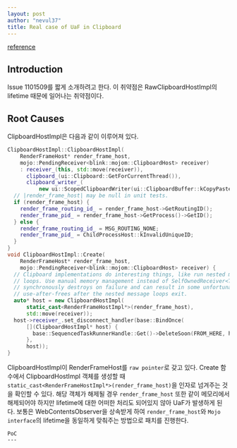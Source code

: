 ```yaml
---
layout: post
author: "nevul37"
title: Real case of UaF in Clipboard 
---
```

[reference](https://bugs.chromium.org/p/chromium/issues/detail?id=1101509)  


Introduction
---
Issue 1101509를 짧게 소개하려고 한다.
이 취약점은 RawClipboardHostImpl의 lifetime 때문에 일어나는 취약점이다.
  
Root Causes
---
ClipboardHostImpl은 다음과 같이 이루어져 있다.
```c++
ClipboardHostImpl::ClipboardHostImpl(
    RenderFrameHost* render_frame_host,
    mojo::PendingReceiver<blink::mojom::ClipboardHost> receiver)
    : receiver_(this, std::move(receiver)),
      clipboard_(ui::Clipboard::GetForCurrentThread()),
      clipboard_writer_(
          new ui::ScopedClipboardWriter(ui::ClipboardBuffer::kCopyPaste)) {
  // |render_frame_host| may be null in unit tests.
  if (render_frame_host) {
    render_frame_routing_id_ = render_frame_host->GetRoutingID();
    render_frame_pid_ = render_frame_host->GetProcess()->GetID();
  } else {
    render_frame_routing_id_ = MSG_ROUTING_NONE;
    render_frame_pid_ = ChildProcessHost::kInvalidUniqueID;
  }
}
void ClipboardHostImpl::Create(
    RenderFrameHost* render_frame_host,
    mojo::PendingReceiver<blink::mojom::ClipboardHost> receiver) {
  // Clipboard implementations do interesting things, like run nested message
  // loops. Use manual memory management instead of SelfOwnedReceiver<T> which
  // synchronously destroys on failure and can result in some unfortunate
  // use-after-frees after the nested message loops exit.
  auto* host = new ClipboardHostImpl(
      static_cast<RenderFrameHostImpl*>(render_frame_host),
      std::move(receiver));
  host->receiver_.set_disconnect_handler(base::BindOnce(
      [](ClipboardHostImpl* host) {
        base::SequencedTaskRunnerHandle::Get()->DeleteSoon(FROM_HERE, host);
      },
      host));
}

```
ClipboardHostImpl이 RenderFrameHost를 `raw pointer`로 갖고 있다. Create 함수에서 ClipboardHostImpl 객체를 생성할 때 `static_cast<RenderFrameHostImpl*>(render_frame_host)`을 인자로 넘겨주는 것을 확인할 수 있다. 해당 객체가 해제될 경우 `render_frame_host` 또한 같이 메모리에서 해제되어야 하지만 lifetime에 대한 어떠한 처리도 되어있지 않아 UaF가 발생하게 된다. 보통은 WebContentsObserver을 상속받게 하여 `render_frame_host`와 `Mojo interface`의 lifetime을 동일하게 맞춰주는 방법으로 패치를 진행한다.
```
PoC
---
